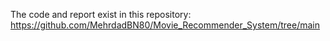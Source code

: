 The code and report exist in this repository:
https://github.com/MehrdadBN80/Movie_Recommender_System/tree/main
